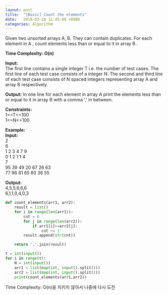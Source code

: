 ```yaml
---
layout: post
title:  "[Basic] Count the elements"
date:   2018-03-28 11:45:00 +0900
categories: Algorithm
---
```


Given two unsorted arrays A, B. They can contain duplicates. For each element in A , count elements less than or equal to it in array B .

**Time Complexity: O(n)**

**Input:**  
The first line contains a single integer T i.e. the number of test cases. The first line of each test case consists of a integer N. The second and third line of each test case consists of N spaced integers representing array A and array B respectively. 

**Output:**
In one line for each element in array A print the elements less than or equal to it in array B with a comma ',' in between.

**Constraints:**  
1<=T<=100  
1<=N<=100  

**Example:**  
**Input:**  
2  
6  
1 2 3 4 7 9  
0 1 2 1 1 4  
7  
95 39 49 20 67 26 63   
77 96 81 65 60 36 55  

**Output:**  
4,5,5,6,6,6  
6,1,1,0,4,0,3  

```python
def count_elements(arr1, arr2):
    result = list()
    for i in range(len(arr1)):
        cnt = 0
        for j in range(len(arr2)):
            if arr1[i]>=arr2[j]:
                cnt += 1
        result.append(str(cnt))

    return ','.join(result)

t = int(input())
for i in range(t):
    N = int(input())
    arr1 = list(map(int, input().split()))
    arr2 = list(map(int, input().split()))
    print(count_elements(arr1,arr2))
```


Time Complexity: O(n)을 지키지 않아서 나중에 다시 도전